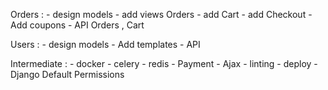 

Orders : 
    - design models 
    - add views Orders
    - add Cart 
    - add Checkout 
    - Add coupons 
    - API Orders , Cart 


Users : 
    - design models 
    - Add templates
    - API 



Intermediate :
    - docker 
    - celery
    - redis 
    - Payment
    - Ajax 
    - linting 
    - deploy 
    - Django Default Permissions 